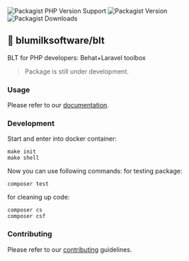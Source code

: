 ![Packagist PHP Version Support](https://img.shields.io/packagist/php-v/blumilksoftware/blt?style=for-the-badge) ![Packagist Version](https://img.shields.io/packagist/v/blumilksoftware/blt?style=for-the-badge) ![Packagist Downloads](https://img.shields.io/packagist/dt/blumilksoftware/blt?style=for-the-badge)

## 🍔 blumilksoftware/blt
BLT for PHP developers: Behat+Laravel toolbox

> Package is still under development.

### Usage
Please refer to our [documentation](https://blumilksoftware.github.io/blt/).

### Development

Start and enter into docker container:
```
make init
make shell
```

Now you can use following commands:
for testing package:
```
composer test
```
for cleaning up code:
```
composer cs
composer csf
```
### Contributing

Please refer to our [contributing](CONTRIBUTING.md) guidelines.
